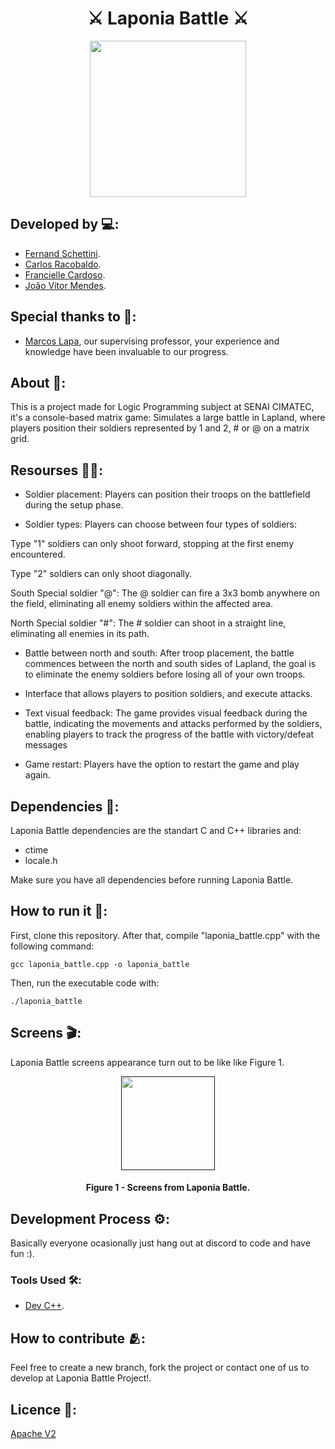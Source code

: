 <h1 align="center">⚔️ Laponia Battle ⚔️</h1>

<div align="center">
	<a href="link_for_webite">
	<img height = "250em" src = "https://github.com/FernandoSchett/laponia_battle/assets/80331486/48511508-6b1a-497f-8c09-77a59db9d240" />
    </a>
</div>

## Developed by 💻:
- [Fernand Schettini](https://github.com/FernandoSchett).
- [Carlos Racobaldo](https://github.com/CarlosRacobaldo1).
- [Francielle Cardoso]().
- [João Vitor Mendes](https://github.com/juauzitor).

## Special thanks to 🥰:
- [Marcos Lapa](https://github.com/marcoslapa), our supervising professor, your experience and knowledge have been invaluable to our progress.

## About 🤔:

This is a project made for Logic Programming subject at SENAI CIMATEC, it's a console-based matrix game: Simulates a large battle in Lapland, where players position their soldiers represented by 1 and 2, # or @ on a matrix grid.

## Resourses 🧑‍🔬:

- Soldier placement: Players can position their troops on the battlefield during the setup phase.

- Soldier types: Players can choose between four types of soldiers: 

Type "1" soldiers can only shoot forward, stopping at the 
first enemy encountered.

Type "2" soldiers can only shoot diagonally.

South Special soldier "@": The @ soldier can fire a 3x3 bomb anywhere on the field, eliminating all enemy soldiers within the affected area.

North Special soldier "#": The # soldier can shoot in a straight line, eliminating all enemies in its path.

- Battle between north and south: After troop placement, the battle commences between the north and south sides of Lapland, the goal is to eliminate the enemy soldiers before losing all of your own troops.

- Interface that allows players to position soldiers, and execute attacks.

- Text visual feedback: The game provides visual feedback during the battle, indicating the movements and attacks performed by the soldiers, enabling players to track the progress of the battle with victory/defeat messages

- Game restart: Players have the option to restart the game and play again.

## Dependencies 🚚:

Laponia Battle dependencies are the standart C and C++ libraries and: 

- ctime 
- locale.h

Make sure you have all dependencies before running Laponia Battle.

## How to run it 🏃:

First, clone this repository. After that, compile "laponia_battle.cpp" with the following command:

    gcc laponia_battle.cpp -o laponia_battle

Then, run the executable code with:

	./laponia_battle

## Screens 🎬:

Laponia Battle screens appearance turn out to be like like Figure 1.

<div align="center">
	<a href="">
	<img height = "150em" src = "https://github.com/FernandoSchett/laponia_battle/assets/80331486/7873d25a-cea6-4120-8cc2-1da32e332eae" />
    </a>
</div>
<h4 align="center">Figure 1 - Screens from Laponia Battle. </h4>

## Development Process ⚙️:

Basically everyone ocasionally just hang out at discord to code and have fun :).

### Tools Used 🛠️: 

- [Dev C++](https://www.bloodshed.net).

## How to contribute 🫂:

Feel free to create a new branch, fork the project or contact one of us to develop at Laponia Battle Project!.

## Licence 📜:

[Apache V2](https://choosealicense.com/licenses/apache-2.0/)
